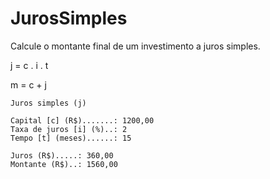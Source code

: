 # JurosSimples
Calcule o montante final de um investimento a juros simples.  

j = c . i . t  

m = c + j

```
Juros simples (j)

Capital [c] (R$).......: 1200,00
Taxa de juros [i] (%)..: 2
Tempo [t] (meses)......: 15

Juros (R$).....: 360,00
Montante (R$)..: 1560,00
```
